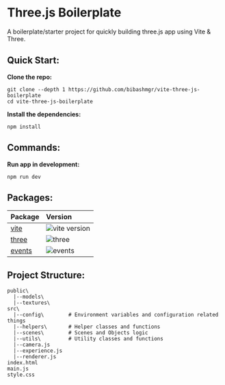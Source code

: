 # Three.js Boilerplate

A boilerplate/starter project for quickly building three.js app using Vite & Three.

## Quick Start:

__Clone the repo:__

```
git clone --depth 1 https://github.com/bibashmgr/vite-three-js-boilerplate
cd vite-three-js-boilerplate
```

__Install the dependencies:__

```
npm install
```

## Commands:

__Run app in development:__

```
npm run dev
```

## Packages:

| Package                                         | Version                                                                    |
| ----------------------------------------------- | :------------------------------------------------------------------------- |
| [vite](packages/vite)                           | ![vite version](https://img.shields.io/npm/v/vite.svg?label=%20)           |
| [three](packages/three)                         | ![three](https://img.shields.io/npm/v/three?label=%20)                     |
| [events](packages/three)                        | ![events](https://img.shields.io/npm/v/events?label=%20)                   |

## Project Structure:

```
public\
  |--models\
  |--textures\
src\
  |--config\        # Environment variables and configuration related things
  |--helpers\       # Helper classes and functions
  |--scenes\        # Scenes and Objects logic
  |--utils\         # Utility classes and functions
  |--camera.js
  |--experience.js
  |--renderer.js
index.html
main.js
style.css
```
